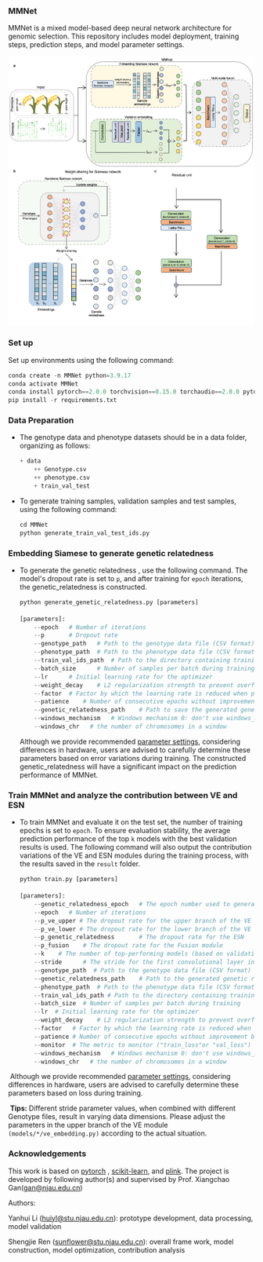 ### MMNet

MMNet is a mixed model-based deep neural network architecture for genomic selection. This repository includes model deployment, training steps, prediction steps, and model parameter settings.

![](save/model.png)



### Set up

Set up environments using the following command:

```python
conda create -n MMNet python=3.9.17
conda activate MMNet
conda install pytorch==2.0.0 torchvision==0.15.0 torchaudio==2.0.0 pytorch-cuda=11.8 -c pytorch -c nvidia
pip install -r requirements.txt 
```

### Data Preparation

- The genotype data and phenotype datasets should be in a data folder, organizing as follows:

  ```python
  + data
      ++ Genotype.csv
      ++ phenotype.csv
      + train_val_test
  ```

- To generate training samples, validation samples and test samples, using the following command:

  ```python
  cd MMNet
  python generate_train_val_test_ids.py
  ```

### Embedding Siamese to generate genetic relatedness

- To generate the genetic relatedness , use the following command. The model's dropout rate is set to `p`, and after training for `epoch` iterations, the genetic_relatedness is constructed.

  ```python
  python generate_genetic_relatedness.py [parameters]
  
  [parameters]:
      --epoch   # Number of iterations
      --p       # Dropout rate
      --genotype_path   # Path to the genotype data file (CSV format)
      --phenotype_path  # Path to the phenotype data file (CSV format)
      --train_val_ids_path  # Path to the directory containing training, validation, and test set indices
      --batch_size      # Number of samples per batch during training
      --lr      # Initial learning rate for the optimizer
      --weight_decay    # L2 regularization strength to prevent overfitting
      --factor  # Factor by which the learning rate is reduced when performance plateaus
      --patience    # Number of consecutive epochs without improvement before reducing the learning rate
      --genetic_relatedness_path    # Path to save the generated genetic relatedness
      --windows_mechanism   # Windows mechanism 0: don't use windows_mechanism, 1: windows_mechanism by chromosome
      --windows_chr   # the number of chromosomes in a window
  ```
  
  Although we provide recommended [parameter settings](save/parameter_to_generate_genetic_relatedness.md), considering differences in hardware, users are advised to carefully determine these parameters based on error variations during training. The constructed genetic_relatedness will have a significant impact on the prediction performance of MMNet.


### Train MMNet and analyze the contribution between VE and ESN

- To train MMNet and evaluate it on the test set, the number of training epochs is set to `epoch`. To ensure evaluation stability, the average prediction performance of the top `k` models with the best validation results is used. The following command will also output the contribution variations of the VE and ESN modules during the training process, with the results saved in the `result` folder.

  ```python
  python train.py [parameters]
  
  [parameters]:
      --genetic_relatedness_epoch   # The epoch number used to generate and save the genetic relatedness
      --epoch	# Number of iterations
      --p_ve_upper # The dropout rate for the upper branch of the VE
      --p_ve_lower # The dropout rate for the lower branch of the VE 
      --p_genetic_relatedness       # The dropout rate for the ESN 
      --p_fusion    # The dropout rate for the Fusion module
      --k 	 # The number of top-performing models (based on validation performance) to average for evaluation
      --stride      # The stride for the first convolutional layer in the upper branch of the VE
      --genotype_path  # Path to the genotype data file (CSV format)
      --genetic_relatedness_path    # Path to the generated genetic relatedness
      --phenotype_path  # Path to the phenotype data file (CSV format)
      --train_val_ids_path # Path to the directory containing training, validation, and test set indices
      --batch_size  # Number of samples per batch during training
      --lr  # Initial learning rate for the optimizer
      --weight_decay    # L2 regularization strength to prevent overfitting
      --factor   # Factor by which the learning rate is reduced when performance plateaus
      --patience # Number of consecutive epochs without improvement before reducing the learning rate
      --monitor  # The metric to monitor ("train_loss"or "val_loss")
      --windows_mechanism   # Windows mechanism 0: don't use windows_mechanism, 1: windows_mechanism by chromosome
      --windows_chr   # the number of chromosomes in a window
  ```

​	Although we provide recommended [parameter settings](save/parameter_to_train_MMNet.md), considering differences in hardware, users are advised to carefully determine these parameters based on loss during training. 

​	**Tips:** Different stride parameter values, when combined with different Genotype files, result in varying data dimensions. Please adjust the parameters in the upper branch of the VE module `(models/*/ve_embedding.py)` according to the actual situation.

### Acknowledgements

This work is based on [pytorch](https://pytorch.org/) ,  [scikit-learn](https://scikit-learn.org/),  and [plink](https://www.cog-genomics.org/plink/). The project is developed by following author(s) and supervised by Prof. Xiangchao Gan(gan@njau.edu.cn)

Authors:

Yanhui Li  (huiyl@stu.njau.edu.cn): prototype development, data processing, model validation 

Shengjie Ren (sunflower@stu.njau.edu.cn): overall frame work, model construction, model optimization,  contribution analysis

